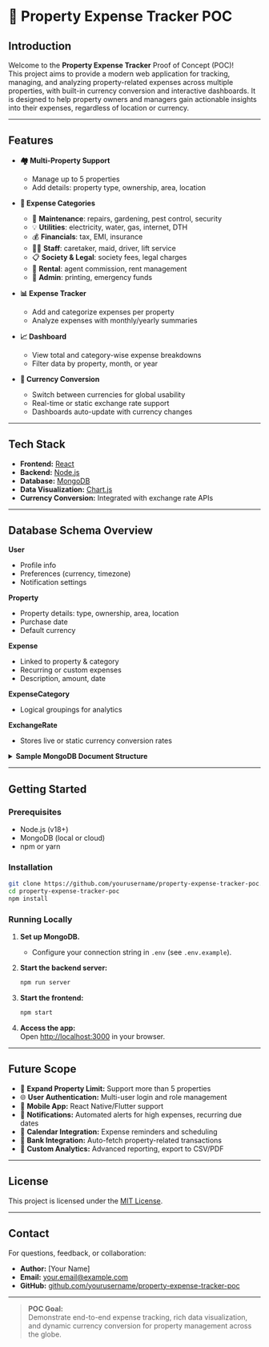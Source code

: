 # 🧪 Property Expense Tracker POC

## Introduction

Welcome to the **Property Expense Tracker** Proof of Concept (POC)!  
This project aims to provide a modern web application for tracking, managing, and analyzing property-related expenses across multiple properties, with built-in currency conversion and interactive dashboards. It is designed to help property owners and managers gain actionable insights into their expenses, regardless of location or currency.

---

## Features

- **🏘️ Multi-Property Support**
  - Manage up to 5 properties
  - Add details: property type, ownership, area, location

- **📂 Expense Categories**
  - 🔧 **Maintenance**: repairs, gardening, pest control, security
  - 💡 **Utilities**: electricity, water, gas, internet, DTH
  - 💰 **Financials**: tax, EMI, insurance
  - 👷‍♂️ **Staff**: caretaker, maid, driver, lift service
  - 📋 **Society & Legal**: society fees, legal charges
  - 🚪 **Rental**: agent commission, rent management
  - 💼 **Admin**: printing, emergency funds

- **📊 Expense Tracker**
  - Add and categorize expenses per property
  - Analyze expenses with monthly/yearly summaries

- **📈 Dashboard**
  - View total and category-wise expense breakdowns
  - Filter data by property, month, or year

- **💱 Currency Conversion**
  - Switch between currencies for global usability
  - Real-time or static exchange rate support
  - Dashboards auto-update with currency changes

---

## Tech Stack

- **Frontend:** [React](https://react.dev/)
- **Backend:** [Node.js](https://nodejs.org/)
- **Database:** [MongoDB](https://www.mongodb.com/)
- **Data Visualization:** [Chart.js](https://www.chartjs.org/)
- **Currency Conversion:** Integrated with exchange rate APIs

---

## Database Schema Overview

**User**
- Profile info
- Preferences (currency, timezone)
- Notification settings

**Property**
- Property details: type, ownership, area, location
- Purchase date
- Default currency

**Expense**
- Linked to property & category
- Recurring or custom expenses
- Description, amount, date

**ExpenseCategory**
- Logical groupings for analytics

**ExchangeRate**
- Stores live or static currency conversion rates

<details>
  <summary><strong>Sample MongoDB Document Structure</strong></summary>

```json
// User
{
  "_id": "ObjectId",
  "name": "John Doe",
  "email": "john@example.com",
  "currency": "USD",
  "timezone": "America/New_York",
  "notifications": { "email": true }
}

// Property
{
  "_id": "ObjectId",
  "type": "Apartment",
  "ownership": "Owned",
  "area": 1200,
  "location": "New York",
  "purchaseDate": "2022-05-15",
  "currency": "USD"
}

// Expense
{
  "_id": "ObjectId",
  "propertyId": "ObjectId",
  "categoryId": "ObjectId",
  "amount": 150,
  "currency": "USD",
  "description": "Gardening services",
  "date": "2025-07-01",
  "recurring": false
}

// ExpenseCategory
{
  "_id": "ObjectId",
  "name": "Maintenance",
  "description": "Repairs, gardening, pest control, security"
}

// ExchangeRate
{
  "_id": "ObjectId",
  "from": "USD",
  "to": "EUR",
  "rate": 0.92,
  "updatedAt": "2025-07-28T09:00:00Z"
}
```
</details>

---

## Getting Started

### Prerequisites

- Node.js (v18+)
- MongoDB (local or cloud)
- npm or yarn

### Installation

```bash
git clone https://github.com/yourusername/property-expense-tracker-poc.git
cd property-expense-tracker-poc
npm install
```

### Running Locally

1. **Set up MongoDB.**
   - Configure your connection string in `.env` (see `.env.example`).
2. **Start the backend server:**
   ```bash
   npm run server
   ```
3. **Start the frontend:**
   ```bash
   npm start
   ```

4. **Access the app:**  
   Open [http://localhost:3000](http://localhost:3000) in your browser.

---

## Future Scope

- 🔄 **Expand Property Limit:** Support more than 5 properties
- 🌐 **User Authentication:** Multi-user login and role management
- 📱 **Mobile App:** React Native/Flutter support
- 🔔 **Notifications:** Automated alerts for high expenses, recurring due dates
- 📅 **Calendar Integration:** Expense reminders and scheduling
- 🏦 **Bank Integration:** Auto-fetch property-related transactions
- 🧩 **Custom Analytics:** Advanced reporting, export to CSV/PDF

---

## License

This project is licensed under the [MIT License](LICENSE).

---

## Contact

For questions, feedback, or collaboration:

- **Author:** [Your Name]
- **Email:** your.email@example.com
- **GitHub:** [github.com/yourusername/property-expense-tracker-poc](https://github.com/yourusername/property-expense-tracker-poc)

---

> **POC Goal:**  
> Demonstrate end-to-end expense tracking, rich data visualization, and dynamic currency conversion for property management across the globe.
